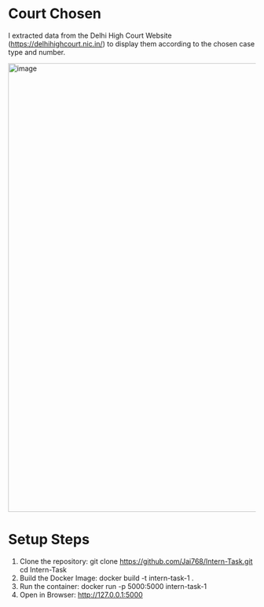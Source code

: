 # Court Chosen
I extracted data from the Delhi High Court Website (https://delhihighcourt.nic.in/) to display them according to the chosen case type and number.

<img width="1919" height="913" alt="image" src="https://github.com/user-attachments/assets/72357d70-b60d-4ab2-9b1c-e6ecce51f505" />


# Setup Steps
1. Clone the repository:
   git clone https://github.com/Jai768/Intern-Task.git
   cd Intern-Task
2. Build the Docker Image:
   docker build -t intern-task-1 .
3. Run the container:
   docker run -p 5000:5000 intern-task-1
4. Open in Browser:
   http://127.0.0.1:5000


